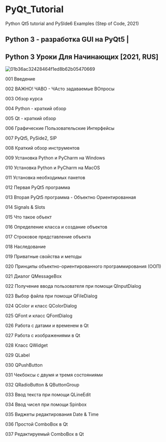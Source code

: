 # PyQt_Tutorial
Python Qt5 tutorial and PySIde6 Examples (Step of Code, 2021)

## Python 3 - разработка GUI на PyQt5 | 
## Python 3 Уроки Для Начинающих [2021, RUS]

![01b36ac32428464f1ed8b62b05470669](https://github.com/user-attachments/assets/992dde84-a876-416c-bef9-9d88fa311f66)


001 Введение

002 ВАЖНО! ЧАВО - ЧАсто задаваемые ВОпросы

003 Обзор курса

004 Python - краткий обзор

005 Qt - краткий обзор

006 Графические Пользовательские Интерфейсы

007 PyQt5, PySide2, SIP

008 Краткий обзор инструментов

009 Установка Python и PyCharm на Windows

010 Установка Python и PyCharm на MacOS

011 Установка необходимых пакетов

012 Первая PyQt5 программа

013 Вторая PyQt5 программа - Объектно Ориентированная

014 Signals & Slots

015 Что такое объект

016 Определение класса и создание объектов

017 Строковое представление объекта

018 Наследование

019 Приватные свойства и методы

020 Принципы объектно-ориентированного программирования (ООП)

021 Диалог QMessageBox

022 Получение ввода пользователя при помощи QInputDialog

023 Выбор файла при помощи QFileDialog

024 QColor и класс QColorDialog

025 QFont и класс QFontDialog

026 Работа с датами и временем в Qt

027 Работа с изображениями в Qt

028 Класс QWidget

029 QLabel

030 QPushButton

031 Чекбоксы с двумя и тремя состояниями

032 QRadioButton & QButtonGroup

033 Ввод текста при помощи QLineEdit

034 Ввод чисел при помощи Spinbox

035 Виджеты редактирования Date & Time

036 Простой ComboBox в Qt

037 Редактируемый ComboBox в Qt

